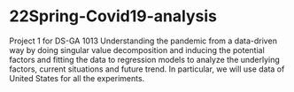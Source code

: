 # 22Spring-Covid19-analysis
Project 1 for DS-GA 1013
Understanding the pandemic from a data-driven way by doing singular value decomposition and inducing the potential factors and fitting the data
to regression models to analyze the underlying factors, current situations and future trend. In particular, we will use data of United States for all the experiments.
